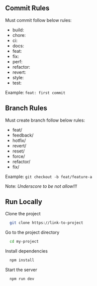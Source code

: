 
## Commit Rules

Must commit follow below rules:
- build:
- chore:
- ci:
- docs:
- feat:
- fix:
- perf:
- refactor:
- revert:
- style:
- test:

Example:
```feat: first commit```

## Branch Rules

Must create branch follow below rules:
- feat/
- feedback/
- hotfix/
- revert/
- reset/
- force/
- refactor/
- fix/

Example:
```git checkout -b feat/feature-a```

Note: *Underscore to be not allow!!!*
## Run Locally

Clone the project

```bash
  git clone https://link-to-project
```

Go to the project directory

```bash
  cd my-project
```

Install dependencies

```bash
  npm install
```

Start the server

```bash
  npm run dev
```

